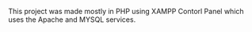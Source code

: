 This project was made mostly in PHP using XAMPP Contorl Panel which uses the Apache and MYSQL services.
